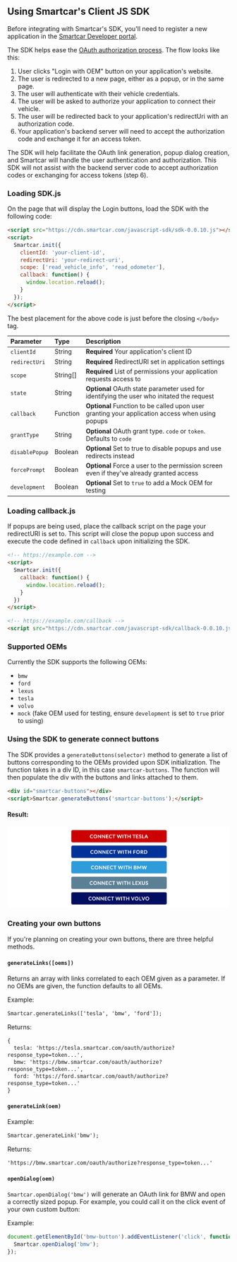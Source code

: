 ## Using Smartcar's Client JS SDK

Before integrating with Smartcar's SDK, you'll need to register a new application in the [Smartcar Developer portal](https://developer.smartcar.com).

The SDK helps ease the [OAuth authorization process](https://tools.ietf.org/html/rfc6749#section-4.1). The flow looks like this:

1. User clicks "Login with OEM" button on your application's website.
2. The user is redirected to a new page, either as a popup, or in the same page.
3. The user will authenticate with their vehicle credentials.
4. The user will be asked to authorize your application to connect their vehicle.
5. The user will be redirected back to your application's redirectUri with an authorization code.
6. Your application's backend server will need to accept the authorization code and exchange it for an access token.

The SDK will help facilitate the OAuth link generation, popup dialog creation, and Smartcar will handle the user authentication and authorization. This SDK will not assist with the backend server code to accept authorization codes or exchanging for access tokens (step 6).

### Loading SDK.js

On the page that will display the Login buttons, load the SDK with the following code:

```html
<script src="https://cdn.smartcar.com/javascript-sdk/sdk-0.0.10.js"></script>
<script>
  Smartcar.init({
    clientId: 'your-client-id',
    redirectUri: 'your-redirect-uri',
    scope: ['read_vehicle_info', 'read_odometer'],
    callback: function() {
      window.location.reload();
    }
  });
</script>
```
The best placement for the above code is just before the closing `</body>` tag.

| Parameter       | Type | Description   |
|:--------------- |:---|:------------- |
| `clientId`      | String |**Required** Your application's client ID |
| `redirectUri`   | String |**Required** RedirectURI set in application settings |
| `scope`         | String[] |**Required** List of permissions your application requests access to |
| `state`         | String |**Optional** OAuth state parameter used for identifying the user who initated the request|
| `callback`      | Function |**Optional** Function to be called upon user granting your application access when using popups|
| `grantType`     | String |**Optional** OAuth grant type. `code` or `token`. Defaults to `code` |
| `disablePopup`  | Boolean |**Optional** Set to true to disable popups and use redirects instead |
| `forcePrompt`   | Boolean |**Optional** Force a user to the permission screen even if they've already granted access |
| `development`   | Boolean |**Optional** Set to `true` to add a Mock OEM for testing |

### Loading callback.js

If popups are being used, place the callback script on the page your redirectURI is set to. This script will close the popup upon success and execute the code defined in `callback` upon initializing the SDK.

```html
<!-- https://example.com -->
<script>
  Smartcar.init({
    callback: function() {
      window.location.reload();
    }
  })
</script>
```

```html
<!-- https://example.com/callback -->
<script src="https://cdn.smartcar.com/javascript-sdk/callback-0.0.10.js"></script>
```

### Supported OEMs

Currently the SDK supports the following OEMs:

+ `bmw`
+ `ford`
+ `lexus`
+ `tesla`
+ `volvo`
+ `mock` (fake OEM used for testing, ensure `development` is set to `true` prior to using)

### Using the SDK to generate connect buttons

The SDK provides a `generateButtons(selector)` method to generate a list of buttons corresponding to the OEMs provided upon SDK initialization. The function takes in a div ID, in this case `smartcar-buttons`. The function will then populate the div with the buttons and links attached to them.

```html
<div id="smartcar-buttons"></div>
<script>Smartcar.generateButtons('smartcar-buttons');</script>
```

#### Result:
![](lib/buttons.png)

### Creating your own buttons

If you're planning on creating your own buttons, there are three helpful methods.

#### `generateLinks([oems])`

Returns an array with links correlated to each OEM given as a parameter. If no OEMs are given, the function defaults to all OEMs.

Example:

```html
Smartcar.generateLinks(['tesla', 'bmw', 'ford']);
```

Returns:

```
{
  tesla: 'https://tesla.smartcar.com/oauth/authorize?response_type=token...',
  bmw: 'https://bmw.smartcar.com/oauth/authorize?response_type=token...',
  ford: 'https://ford.smartcar.com/oauth/authorize?response_type=token...'
}
```

#### `generateLink(oem)`

Example:

```html
Smartcar.generateLink('bmw');
```

Returns:

```
'https://bmw.smartcar.com/oauth/authorize?response_type=token...'
```

#### `openDialog(oem)`

`Smartcar.openDialog('bmw')` will generate an OAuth link for BMW and open a correctly sized popup. For example, you could call it on the click event of your own custom button:

Example:

```javascript
document.getElementById('bmw-button').addEventListener('click', function() {
  Smartcar.openDialog('bmw');
});
```

